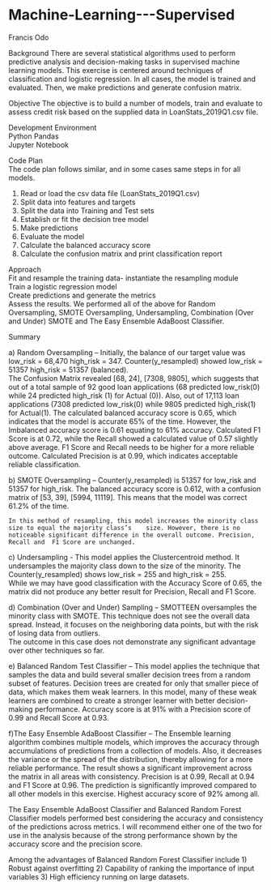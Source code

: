 # Machine-Learning---Supervised
Francis Odo


Background 
There are several statistical algorithms used to perform predictive analysis and decision-making tasks in supervised machine learning models. This exercise is centered around techniques of classification and logistic regression. In all cases, the model is trained and evaluated. Then, we make predictions and generate confusion matrix.

Objective
The objective is to build a number of models, train and evaluate to assess credit risk based on the supplied data in LoanStats_2019Q1.csv file.

Development Environment											
Python Pandas												
Jupyter Notebook

Code Plan													
The code plan follows similar, and in some cases same steps in for all models.				
1. Read or load the csv data file (LoanStats_2019Q1.csv)							
2. Split data into features and targets									
3. Split the data into Training and Test sets								
4. Establish or fit the decision tree model								
5. Make predictions											
6. Evaluate the model											
7. Calculate the balanced accuracy score							
8. Calculate the confusion matrix and print classification report

Approach 												
Fit and resample the training data- instantiate the resampling module 					
Train a logistic regression model								
Create predictions and generate the metrics								
Assess the results.
We performed all of the above for Random Oversampling, SMOTE Oversampling, Undersampling,	Combination (Over and Under) SMOTE and The Easy Ensemble AdaBoost Classifier. 	

Summary	

a) Random Oversampling – Initially, the balance of our target value was low_risk =  68,470 high_risk = 347. Counter(y_resampled) showed low_risk  =  51357 high_risk  =  51357 (balanced). 	
The Confusion Matrix revealed [68, 24], [7308, 9805], which suggests that out of a total sample 	of 92 good loan applications (68 predicted low_risk(0) while 24 predicted high_risk (1) for Actual (0)). Also, out of 17,113 loan applications (7308 predicted low_risk(0) while 9805 predicted high_risk(1) for Actual(1). The calculated balanced accuracy score is 0.65, which indicates that the model is accurate 65% of the time. However, the Imbalanced 	accuracy score is 0.61 equating to 61% accuracy. Calculated F1 Score is at 0.72, while the Recall showed a calculated value of 0.57 slightly above average.	F1 Score and Recall needs to be higher for a more reliable outcome. Calculated Precision is at 0.99, which indicates acceptable reliable classification.

b) SMOTE Oversampling – Counter(y_resampled) is 51357 for low_risk and 51357 for high_risk. 	The balanced accuracy score is 0.612, with a confusion matrix of [53, 39], [5994, 11119]. This means that the model was correct 61.2% of the time.
 
	In this method of resampling, this model increases the minority class size to equal the majority class’s 	size. However, there is no noticeable significant difference in the overall outcome. Precision, Recall and 	F1 Score are unchanged.

c) Undersampling - This model applies the Clustercentroid method. It undersamples the majority class down to the size of the minority. The Counter(y_resampled) shows low_risk = 255 and high_risk = 255.  
While we may have good classification with the Accuracy Score of 0.65, the matrix did not produce any better result for Precision, Recall and F1 Score. 

d) Combination (Over and Under) Sampling – SMOTTEEN oversamples the minority class with SMOTE. This technique does not see the overall data spread. Instead, it focuses on the neighboring data points, but with the risk of losing data from outliers.								
The outcome in this case does not demonstrate any significant advantage over other techniques so far.

e) Balanced Random Test Classifier – This model applies the technique that samples the data and build several smaller decision trees from a random subset of features. Decision trees are created for only that smaller piece of data, which makes them weak learners. In this model, many of these weak learners are combined to create a stronger learner with better decision-making performance. Accuracy score is at 91% with a Precision score of 0.99 and Recall Score at 0.93.
 
f)The Easy Ensemble AdaBoost Classifier – The Ensemble learning algorithm combines multiple models, which improves the accuracy through accumulations of predictions from a collection of models. Also, it decreases the variance or the spread of the distribution, thereby allowing for a more reliable performance. 
The result shows a significant improvement across the matrix in all areas with consistency. Precision is at 0.99, Recall at 0.94 and F1 Score at 0.96. The prediction is significantly improved compared to all other models in this exercise. Highest accuracy score of 92% among all.
 
The Easy Ensemble AdaBoost Classifier and Balanced Random Forest Classifier models performed best considering the accuracy and consistency of the predictions across metrics. I will recommend either one of the two for use in the analysis because of the strong performance shown by the accuracy score and the precision score. 

Among the advantages of Balanced Random Forest Classifier include 1) Robust against overfitting 2) Capability of ranking the importance of input variables 3) High efficiency running on large datasets. 
